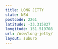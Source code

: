 ```yaml
---
title: LONG JETTY
state: NSW
postcode: 2261
latitude: -33.315827
longitude: 151.519708
url: /nsw/long-jetty/
layout: suburb
---
```

